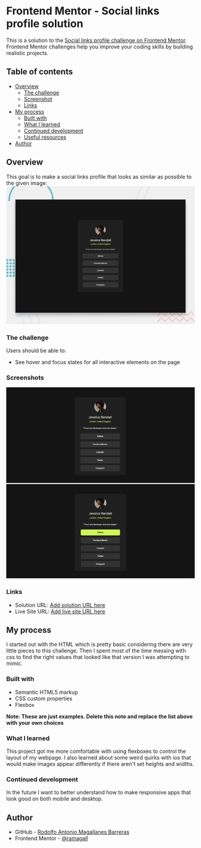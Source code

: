 # Frontend Mentor - Social links profile solution

This is a solution to the [Social links profile challenge on Frontend Mentor](https://www.frontendmentor.io/challenges/social-links-profile-UG32l9m6dQ). Frontend Mentor challenges help you improve your coding skills by building realistic projects. 

## Table of contents

- [Overview](#overview)
  - [The challenge](#the-challenge)
  - [Screenshot](#screenshot)
  - [Links](#links)
- [My process](#my-process)
  - [Built with](#built-with)
  - [What I learned](#what-i-learned)
  - [Continued development](#continued-development)
  - [Useful resources](#useful-resources)
- [Author](#author)


## Overview
This goal is to make a social links profile that looks as similar as possible to the given image:
![](./preview.jpg)

### The challenge

Users should be able to:

- See hover and focus states for all interactive elements on the page

### Screenshots

![](./Screenshots/MyAttempt.png)
![](./Screenshots/MyAttemptWithButtons.png)


### Links

- Solution URL: [Add solution URL here](https://your-solution-url.com)
- Live Site URL: [Add live site URL here](https://ramagall.github.io/social-links-profile-main/)

## My process
I started out with the HTML which is pretty basic considering there are very little pieces to this challenge. Then I spent most of the time messing with css to find the right values that looked like that version I was attempting to mimic.
### Built with

- Semantic HTML5 markup
- CSS custom properties
- Flexbox

**Note: These are just examples. Delete this note and replace the list above with your own choices**

### What I learned

This project got me more comfortable with using flexboxes to control the layout of my webpage. I also learned about some weird quirks with ios that would make images appear differently if there aren't set heights and widths. 

### Continued development

In the future I want to better understand how to make responsive apps that look good on both mobile and desktop.

## Author

- GitHub - [Rodolfo Antonio Magallanes Barreras](https://github.com/ramagall)
- Frontend Mentor - [@ramagall](https://www.frontendmentor.io/profile/ramagall)

